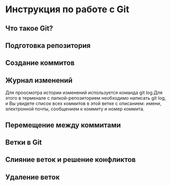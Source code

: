 # Инструкция по работе с  Git

## Что такое Git?

## Подготовка репозитория 

## Создание коммитов

## Журнал изменений
Для проосмотра истории изменений используется команда git log.Для этого в терменале с папкой-репозиторием необходимо написать git log, и Вы увидете список всех коммитов в этой ветке с описанием: имени, электронной почты, сообщением к коммиту и номер коммита.
## Перемещение между коммитами

## Ветки в Git

## Слияние веток и решение конфликтов

## Удаление веток